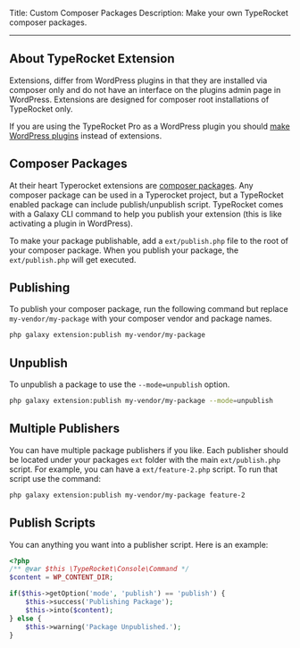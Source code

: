 Title: Custom Composer Packages
Description: Make your own TypeRocket composer packages. 

---

## About TypeRocket Extension

Extensions, differ from WordPress plugins in that they are installed via composer only and do not have an interface on the plugins admin page in WordPress. Extensions are designed for composer root installations of TypeRocket only.

If you are using the TypeRocket Pro as a WordPress plugin you should [make WordPress plugins](/docs/v5/plugins-making) instead of extensions.

## Composer Packages

At their heart Typerocket extensions are [composer packages](https://packagist.org/). Any composer package can be used in a Typerocket project, but a TypeRocket enabled package can include publish/unpublish script. TypeRocket comes with a Galaxy CLI command to help you publish your extension (this is like activating a plugin in WordPress). 

To make your package publishable, add a `ext/publish.php` file to the root of your composer package. When you publish your package, the `ext/publish.php` will get executed.

## Publishing

To publish your composer package, run the following command but replace `my-vendor/my-package` with your composer vendor and package names.

```bash
php galaxy extension:publish my-vendor/my-package
```

## Unpublish

To unpublish a package to use the `--mode=unpublish` option.

```bash
php galaxy extension:publish my-vendor/my-package --mode=unpublish
```

## Multiple Publishers

You can have multiple package publishers if you like. Each publisher should be located under your packages `ext` folder with the main `ext/publish.php` script. For example, you can have a `ext/feature-2.php` script. To run that script use the command:

```bash
php galaxy extension:publish my-vendor/my-package feature-2
```

## Publish Scripts

You can anything you want into a publisher script. Here is an example:

```php
<?php
/** @var $this \TypeRocket\Console\Command */
$content = WP_CONTENT_DIR;

if($this->getOption('mode', 'publish') == 'publish') {
    $this->success('Publishing Package');
    $this->into($content);
} else {
    $this->warning('Package Unpublished.');
}
```

